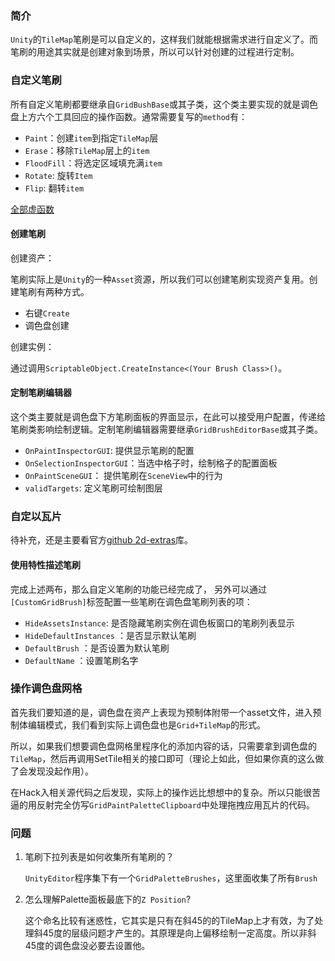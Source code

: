 ### 简介

`Unity`的`TileMap`笔刷是可以自定义的，这样我们就能根据需求进行自定义了。而笔刷的用途其实就是创建对象到场景，所以可以针对创建的过程进行定制。

### 自定义笔刷

所有自定义笔刷都要继承自`GridBushBase`或其子类，这个类主要实现的就是调色盘上方六个工具回应的操作函数。通常需要复写的`method`有：

- `Paint`：创建`item`到指定`TileMap`层
- `Erase`：移除`TileMap`层上的`item`
- `FloodFill`：将选定区域填充满`item`
- `Rotate`:  旋转`Item`
- `Flip`: 翻转`item`

[全部虚函数](https://docs.unity3d.com/2018.4/Documentation/Manual/Tilemap-ScriptableBrushes-GridBrushBase.html)

#### 创建笔刷

创建资产：

​	笔刷实际上是`Unity`的一种`Asset`资源，所以我们可以创建笔刷实现资产复用。创建笔刷有两种方式。

- 右键`Create`
- 调色盘创建

创建实例：

​	通过调用`ScriptableObject.CreateInstance<(Your Brush Class>()`。

#### 定制笔刷编辑器

这个类主要就是调色盘下方笔刷面板的界面显示，在此可以接受用户配置，传递给笔刷类影响绘制逻辑。定制笔刷编辑器需要继承`GridBrushEditorBase`或其子类。

- `OnPaintInspectorGUI`: 提供显示笔刷的配置
- `OnSelectionInspectorGUI`：当选中格子时，绘制格子的配置面板
- `OnPaintSceneGUI`： 提供笔刷在`SceneView`中的行为
- `validTargets`:  定义笔刷可绘制图层

### 自定以瓦片

待补充，还是主要看官方[github 2d-extras](https://github.com/Unity-Technologies/2d-extras)库。

#### 使用特性描述笔刷

完成上述两布，那么自定义笔刷的功能已经完成了， 另外可以通过`[CustomGridBrush]`标签配置一些笔刷在调色盘笔刷列表的项：

- `HideAssetsInstance`: 是否隐藏笔刷实例在调色板窗口的笔刷列表显示
- `HideDefaultInstances` ：是否显示默认笔刷
- `DefaultBrush` ：是否设置为默认笔刷
- `DefaultName` ：设置笔刷名字

### 操作调色盘网格

首先我们要知道的是，调色盘在资产上表现为预制体附带一个asset文件，进入预制体编辑模式，我们看到实际上调色盘也是`Grid+TileMap`的形式。

所以，如果我们想要调色盘网格里程序化的添加内容的话，只需要拿到调色盘的`TileMap`，然后再调用SetTile相关的接口即可（理论上如此，但如果你真的这么做了会发现没起作用）。

在Hack入相关源代码之后发现，实际上的操作远比想想中的复杂。所以只能很苦逼的用反射完全仿写`GridPaintPaletteClipboard`中处理拖拽应用瓦片的代码。

### 问题

1. 笔刷下拉列表是如何收集所有笔刷的？

   `UnityEditor`程序集下有一个`GridPaletteBrushes`，这里面收集了所有`Brush`

2. 怎么理解Palette面板最底下的`Z Position`?

   这个命名比较有迷惑性，它其实是只有在斜45的的TileMap上才有效，为了处理斜45度的层级问题才产生的。其原理是向上偏移绘制一定高度。所以非斜45度的调色盘没必要去设置他。